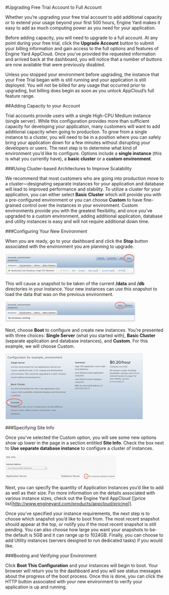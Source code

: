 #Upgrading Free Trial Account to Full Account

Whether you’re upgrading your free trial account to add additional capacity or to extend your usage beyond your first 500 hours, Engine Yard makes it easy to add as much computing power as you need for your application.

Before adding capacity, you will need to upgrade to a full account. At any point during your free trial, click the **Upgrade Account** button to submit your billing information and gain access to the full options and features of Engine Yard AppCloud. Once you’ve provided the requested information and arrived back at the dashboard, you will notice that a number of buttons are now available that were previously disabled.

Unless you stopped your environment before upgrading, the instance that your Free Trial began with is still running and your application is still deployed. You will not be billed for any usage that occurred prior to upgrading, but billing does begin as soon as you unlock AppCloud’s full feature range.

##Adding Capacity to your Account

Trial accounts provide users with a single High-CPU Medium instance (single server).  While this configuration provides more than sufficient capacity for developing your application, many customers will want to add additional capacity when going to production. To grow from a single instance to a cluster, you will need to be in a position where you can safely bring your application down for a few minutes without disrupting your developers or users. The next step is to determine what kind of environment you’d like to configure. Options include a **single instance** (this is what you currently have), a **basic cluster** or a **custom environment**.

###Using Cluster-based Architectures to Improve Scalability

We recommend that most customers who are going into production move to a cluster—designating separate instances for your application and database will lead to improved performance and stability. To utilize a cluster for your application, you can either select **Basic Cluster** which will provide you with a pre-configured environment or you can choose **Custom** to have fine-grained control over the instances in your environment. Custom environments provide you with the greatest flexibility, and once you’ve upgraded to a custom environment, adding additional application, database and utility instances is easy and will not require additional down time.

###Configuring Your New Environment

When you are ready, go to your dashboard and click the **Stop** button associated with the environment you are planning to upgrade.

![Stop Instance](images/01_stop_instance.png)

This will cause a snapshot to be taken of the current **/data** and **/db** directories in your instance. Your new instances can use this snapshot to load the data that was on the previous environment.

![Boot Instance](images/02_boot_instance.png)

Next, choose **Boot** to configure and create new instances. You’re presented with three choices: **Single Server** (what you started with), **Basic Cluster** (separate application and database instances), and **Custom**. For this example, we will choose Custom.

![Configuration](images/03_configuration.png)

###Specifying Site Info

Once you’ve selected the Custom option, you will see some new options show up lower in the page in a section entitled **Site Info**.  Check the box next to **Use separate database instance** to configure a cluster of instances.

![Site Info](images/04_site_info.png)

Next, you can specify the quantity of Application Instances you’d like to add as well as their size.  For more information on the details associated with various instance sizes, check out the Engine Yard AppCloud [[price list|http://www.engineyard.com/products/appcloud/pricing]].

Once you’ve specified your instance requirements, the next step is to choose which snapshot you’d like to boot from. The most recent snapshot should appear at the top, or notify you if the most recent snapshot is still pending. You can also choose how large you want your snapshots to be- the default is 5GB and it can range up to 1024GB.  Finally, you can choose to add Utility instances (servers designed to run dedicated tasks) if you would like.

###Booting and Verifying your Environment

Click **Boot This Configuration** and your instances will begin to boot. Your browser will return you to the dashboard and you will see status messages about the progress of the boot process.  Once this is done, you can click the HTTP button associated with your new environment to verify your application is up and running.